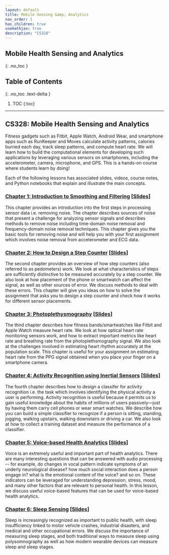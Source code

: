 ```yaml
---
layout: default
title: Mobile Sensing &amp; Analytics
nav_order: 1
has_children: true
usemathjax: true
description: "CS328"
---
```

## Mobile Health Sensing and Analytics
{: .no_toc }

## Table of Contents
{: .no_toc .text-delta }

1. TOC
{:toc}
---

## CS328: Mobile Health Sensing and Analytics

Fitness gadgets such as ​Fitbit​, ​Apple Watch,​ ​Android Wear,​ and smartphone apps such as ​RunKeeper​ and M​oves​ calculate activity patterns, calories burned each day, track sleep patterns, and compute heart rate. We will learn how to build the computational elements for developing such applications by leveraging various sensors on smartphones, including the accelerometer, camera, microphone, and GPS. This is a hands-on course where students learn by doing! 

<!---
### Introduction

#### [[Introduction slides](https://drive.google.com/file/d/1j2wEaVO-UGrN5gIUIbTZGTM6q670wJwG/view?usp=drive_link)]

<iframe width="320" height="240" src="https://www.youtube.com/embed/BtvTFG5fEHE" title="YouTube video player" frameborder="0" allow="accelerometer; autoplay; clipboard-write; encrypted-media; gyroscope; picture-in-picture" allowfullscreen></iframe>

#### Preliminaries: Python Basics [[html](CS328_Python_Basics.html)] [[ipynb](https://colab.research.google.com/drive/1hheScRsp3Dy-mkJ1xu-EMPPwyhMAbytN?usp=sharing#scrollTo=0uJ1tEU1CtpR)]
This notebook gives you an introduction to the main building blocks that will be useful for class including working with multidimensional arrays in [Numpy](https://numpy.org/) and visualizations using  using [Matplotlib](https://matplotlib.org/), a powerful visualization library. Open this notebook, learn about creating basic charts, and try to build some of your own. 
--->

Each of the following lessons has associated slides, videos, course notes, and Python notebooks that explain and illustrate the main concepts.

### [Chapter 1: Introduction to Smoothing and Filtering](chapter1-noise/chapter1.html)  [[Slides](https://drive.google.com/file/d/1jo4hHP76vGtyNnOeWMaLCT0mmdynV-Nd/view?usp=drive_link)]
This chapter provides an introduction into the first steps in processing sensor data i.e. removing noise. The chapter describes sources of noise that present a challenge for analyzing sensor signals and describes methods to remove noise including time-domain noise removal and frequency-domain noise removal techniques. This chapter gives you the basic tools for removing noise and will help you with your first assignment which involves noise removal from accelerometer and ECG data.

### [Chapter 2: How to Design a Step Counter](chapter2-steps/chapter2.html)  [[Slides](https://drive.google.com/file/d/1joGfgzsmzz55cQmhGwQvQImarvfrmdbF/view?usp=drive_link)]
The second chapter provides an overview of how step counters (also referred to as pedometers) work. We look at what characteristics of steps are sufficiently distinctive to be measured accurately by a step counter. We also look at how placement of the phone or smartwatch can affect the signal, as well as other sources of error. We discuss methods to deal with these errors. This chapter will give you ideas on how to solve the assignment that asks you to design a step counter and check how it works for different sensor placements.

### [Chapter 3: Photoplethysmography](chapter4-heartrhythm/chapter4.html)  [[Slides](https://drive.google.com/file/d/0Bw0KEeNzOgzFLWpBMnV5cHNCYzA/view?usp=sharing&resourcekey=0-wID7JSxr1I4jmcmoAzvfgw)]
The third chapter describes how fitness bands/smartwatches like Fitbit and Apple Watch measure heart rate. We look at how optical heart rate monitoring sensors work, and how to extract important metrics like heart rate and breathing rate from the photoplethsmography signal. We also look at the challenges involved in estimating heart rhythm accurately at the population scale. This chapter is useful for your assignment on estimating heart rate from the PPG signal obtained when you place your finger on a smartphone camera.

### [Chapter 4: Activity Recognition using Inertial Sensors](chapter3-activityrecognition/chapter3.html)  [[Slides](https://drive.google.com/file/d/0Bw0KEeNzOgzFZnhUN1p2dW1XOUk/view?usp=sharing&resourcekey=0-n1aXmftU7ipvCZAFdq0UpA)]
The fourth chapter describes how to design a classifer for activity recognition i.e. the task which involves identifying the physical activity a user is performing. Activity recognition is useful because it permits us to gain useful knowledge about the habits of millions of users passively—just by having them carry cell phones or wear smart watches. We describe how you can build a simple classifier to recognize if a person is sitting, standing, jogging, walking upstairs, walking downstairs or driving a car. We also look at how to collect a training dataset and measure the performance of a classifier.

### [Chapter 5: Voice-based Health Analytics](chapter5-voiceanalytics/chapter5.html) [[Slides](https://drive.google.com/file/d/0Bw0KEeNzOgzFRm13c3NqREdxTUU/view?usp=sharing&resourcekey=0-m5VIqT4c3JBhd4kykBkIPA)]
Voice is an extremely useful and important part of health analytics. There are many interesting questions that can be answered with audio processing -- for example, do changes in vocal pattern indicate symptoms of an underly neurological disease? how much social interaction does a person engage in? what is the emotional content of the voice? and so on. These indicators can be leveraged for understanding depression, stress, mood, and many other factors that are relevant to personal health. In this lesson, we discuss useful voice-based features that can be used for voice-based health analytics.

### [Chapter 6: Sleep Sensing](chapter6-sleepsensing/chapter6.html) [[Slides](https://drive.google.com/file/d/1PC-8H7l06iG9JCHh6s1a29TE6jStaZMx/view?usp=sharing)]
Sleep is increasingly recognized as important to public health, with sleep insufficiency linked to motor vehicle crashes, industrial disasters, and medical and other occupational errors. We discuss the importance of measuring sleep stages, and both traditional ways to measure sleep using polysomnography as well as how modern wearable devices can measure sleep and sleep stages.





